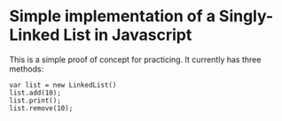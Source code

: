 # Simple implementation of a Singly-Linked List in Javascript

This is a simple proof of concept for practicing.
It currently has three methods:
```
var list = new LinkedList()
list.add(10);
list.print();
list.remove(10);
```
